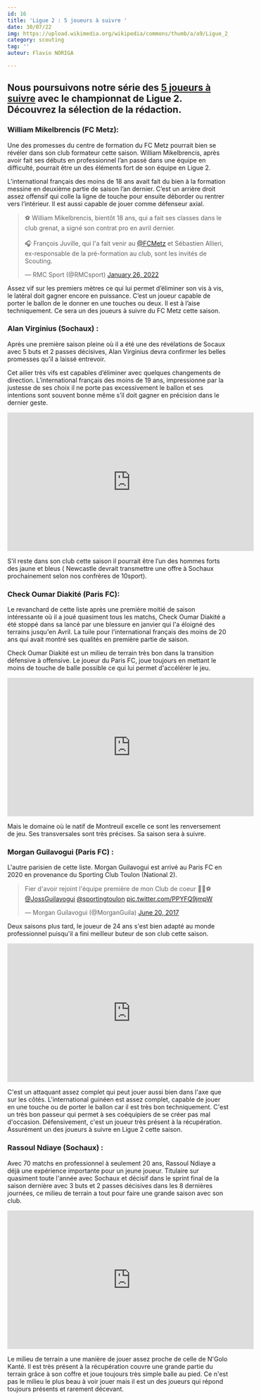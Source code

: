 ```yaml
---
id: 16
title: 'Ligue 2 : 5 joueurs à suivre '
date: 30/07/22
img: https://upload.wikimedia.org/wikipedia/commons/thumb/a/a9/Ligue_2_logo.svg/522px-Ligue_2_logo.svg.png?20210823000246
category: scouting
tag: ''
auteur: Flavio NORIGA

---
```

## Nous poursuivons notre série des [5 joueurs à suivre]() avec le championnat de Ligue 2. Découvrez la sélection de la rédaction.

### William Mikelbrencis (FC Metz):

Une des promesses du centre de formation du FC Metz pourrait bien se révéler dans son club formateur cette saison. William Mikelbrencis, après avoir fait ses débuts en professionnel l’an passé dans une équipe en difficulté, pourrait être un des éléments fort de son équipe en Ligue 2. 

L’international français des moins de 18 ans avait fait du bien à la formation messine en deuxième partie de saison l’an dernier. C’est un arrière droit assez offensif qui colle la ligne de touche pour ensuite déborder ou rentrer vers l’intérieur. Il est aussi capable de jouer comme défenseur axial.

<blockquote class="twitter-tweet"><p lang="fr" dir="ltr">⚽ William Mikelbrencis, bientôt 18 ans, qui a fait ses classes dans le club grenat, a signé son contrat pro en avril dernier.<br><br>🎧 François Juville, qui l&#39;a fait venir au <a href="[https://twitter.com/FCMetz?ref_src=twsrc%5Etfw](https://twitter.com/FCMetz?ref_src=twsrc%5Etfw "https://twitter.com/FCMetz?ref_src=twsrc%5Etfw")">@FCMetz</a> et Sébastien Allieri, ex-responsable de la pré-formation au club, sont les invités de Scouting.</p>&mdash; RMC Sport (@RMCsport) <a href="[https://twitter.com/RMCsport/status/1486359462596288518?ref_src=twsrc%5Etfw](https://twitter.com/RMCsport/status/1486359462596288518?ref_src=twsrc%5Etfw "https://twitter.com/RMCsport/status/1486359462596288518?ref_src=twsrc%5Etfw")">January 26, 2022</a></blockquote> <script async src="[https://platform.twitter.com/widgets.js](https://platform.twitter.com/widgets.js "https://platform.twitter.com/widgets.js")" charset="utf-8"></script>

Assez vif sur les premiers mètres ce qui lui permet d’éliminer son vis à vis, le latéral doit gagner encore en puissance. C’est un joueur capable de porter le ballon de le donner en une touches ou deux. Il est à l’aise techniquement. Ce sera un des joueurs à suivre du FC Metz cette saison.

### Alan Virginius (Sochaux) :

Après une première saison pleine où il a été une des révélations de Socaux avec 5 buts et 2 passes décisives, Alan Virginius devra confirmer les belles promesses qu’il a laissé entrevoir.

Cet ailier très vifs est capables d’éliminer avec quelques changements de direction. L’international français des moins de 19 ans, impressionne par la justesse de ses choix il ne porte pas excessivement le ballon et ses intentions sont souvent bonne même s’il doit gagner en précision dans le dernier geste. 

<iframe width="560" height="315" src="https://www.youtube.com/embed/iEb3CcDiZkQ" title="YouTube video player" frameborder="0" allow="accelerometer; autoplay; clipboard-write; encrypted-media; gyroscope; picture-in-picture" allowfullscreen></iframe>

S’il reste dans son club cette saison il pourrait être l’un des hommes forts des jaune et bleus ( Newcastle devrait transmettre une offre à Sochaux prochainement selon nos confrères de 10sport).

### Check Oumar Diakité (Paris FC):

Le revanchard de cette liste après une première moitié de saison intéressante où il a joué quasiment tous les matchs, Check Oumar Diakité a été stoppé dans sa lancé par une blessure en janvier qui l'a éloigné des terrains jusqu'en Avril. La tuile pour l'international français des moins de 20 ans qui avait montré ses qualités en première partie de saison.

Check Oumar Diakité est un milieu de terrain très bon dans la transition défensive à offensive. Le joueur du Paris FC, joue toujours en mettant le moins de touche de balle possible ce qui lui permet d'accélérer le jeu. 

<iframe width="560" height="315" src="https://www.youtube.com/embed/MgMxHOy4jBo" title="YouTube video player" frameborder="0" allow="accelerometer; autoplay; clipboard-write; encrypted-media; gyroscope; picture-in-picture" allowfullscreen></iframe>

Mais le domaine où le natif de Montreuil excelle ce sont les renversement de jeu. Ses transversales sont très précises. Sa saison sera à suivre.

### Morgan Guilavogui (Paris FC) :

L'autre parisien de cette liste. Morgan Guilavogui est arrivé au Paris FC en 2020 en provenance du Sporting Club Toulon (National 2). 

<blockquote class="twitter-tweet"><p lang="fr" dir="ltr">Fier d&#39;avoir rejoint l&#39;équipe première de mon Club de coeur 🙏🏾⚽️<a href="[https://twitter.com/JossGuilavogui?ref_src=twsrc%5Etfw](https://twitter.com/JossGuilavogui?ref_src=twsrc%5Etfw "https://twitter.com/JossGuilavogui?ref_src=twsrc%5Etfw")">@JossGuilavogui</a> <a href="[https://twitter.com/sportingtoulon?ref_src=twsrc%5Etfw](https://twitter.com/sportingtoulon?ref_src=twsrc%5Etfw "https://twitter.com/sportingtoulon?ref_src=twsrc%5Etfw")">@sportingtoulon</a> <a href="https://t.co/PPYFQ9jmpW">pic.twitter.com/PPYFQ9jmpW</a></p>&mdash; Morgan Guilavogui (@MorganGuila) <a href="[https://twitter.com/MorganGuila/status/877093850044563457?ref_src=twsrc%5Etfw](https://twitter.com/MorganGuila/status/877093850044563457?ref_src=twsrc%5Etfw "https://twitter.com/MorganGuila/status/877093850044563457?ref_src=twsrc%5Etfw")">June 20, 2017</a></blockquote> <script async src="[https://platform.twitter.com/widgets.js](https://platform.twitter.com/widgets.js "https://platform.twitter.com/widgets.js")" charset="utf-8"></script>

Deux saisons plus tard, le joueur de 24 ans s'est bien adapté au monde professionnel puisqu'il a fini meilleur buteur de son club cette saison. 

<iframe width="560" height="315" src="https://www.youtube.com/embed/xnevtnQ9o4M" title="YouTube video player" frameborder="0" allow="accelerometer; autoplay; clipboard-write; encrypted-media; gyroscope; picture-in-picture" allowfullscreen></iframe>

C'est un attaquant assez complet qui peut jouer aussi bien dans l'axe que sur les côtés. L'international guinéen est assez complet, capable de jouer en une touche ou de porter le ballon car il est très bon techniquement. C'est un très bon passeur qui permet à ses coéquipiers de se créer pas mal d'occasion. Défensivement, c'est un joueur très présent à la récupération. Assurément un des joueurs à suivre en Ligue 2 cette saison.

### Rassoul Ndiaye (Sochaux) :

Avec 70 matchs en professionnel à seulement 20 ans, Rassoul Ndiaye a déjà une expérience importante pour un jeune joueur. Titulaire sur quasiment toute l'année avec Sochaux et décisif dans le sprint final de la saison dernière avec 3 buts et 2 passes décisives dans les 8 dernières journées, ce milieu de terrain a tout pour faire une grande saison avec son club.

<iframe width="560" height="315" src="https://www.youtube.com/embed/psVa93e9UyM" title="YouTube video player" frameborder="0" allow="accelerometer; autoplay; clipboard-write; encrypted-media; gyroscope; picture-in-picture" allowfullscreen></iframe>

Le milieu de terrain a une manière de jouer assez proche de celle de N'Golo Kanté. Il est très présent à la récupération couvre une grande partie du terrain grâce à son coffre et joue toujours très simple balle au pied. Ce n'est pas le milieu le plus beau à voir jouer mais il est un des joueurs qui répond toujours présents et rarement décevant.
